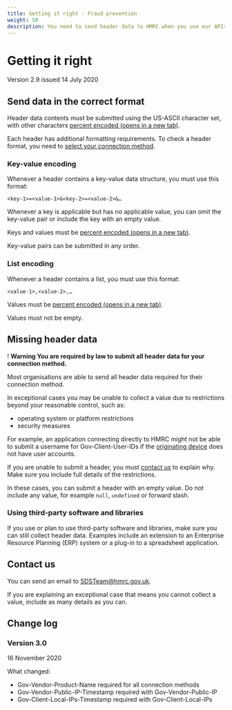 ```yaml
---
title: Getting it right - Fraud prevention
weight: 50
description: You need to send header data to HMRC when you use our APIs. Check the fraud prevention specification. Check the formatting requirements and how to contact us about missing data.
---
```


# Getting it right

Version 2.9 issued 14 July 2020

## Send data in the correct format

Header data contents must be submitted using the US-ASCII character set, with other characters <a href="https://tools.ietf.org/html/rfc3986#section-2.1" target="_blank" rel="noopener noreferrer" onclick="ga('send', 'event', 'On Page Navigation', 'Send data in the correct format', 'Percent encoded 1');"> percent encoded (opens in a new tab)</a>.

Each header has additional formatting requirements. To check a header format, you need to <a href="../connection-method/" onclick="ga('send', 'event', 'On Page Navigation', 'Connection Method', 'Select your connection method');">select your connection method</a>.


### Key-value encoding

Whenever a header contains a key-value data structure, you must use this format:

<code>&lt;key-1&gt;=&lt;value-1&gt;&amp;&lt;key-2&gt;=&lt;value-2&gt;&amp;&hellip;</code>

Whenever a key is applicable but has no applicable value, you can omit the key-value pair or include the key with an empty value.

Keys and values must be <a href="https://tools.ietf.org/html/rfc3986#section-2.1" target="_blank" rel="noopener noreferrer" onclick="ga('send', 'event', 'On Page Navigation', 'Key-value encoding', 'Percent encoded 2');"> percent encoded (opens in a new tab)</a>.

Key-value pairs can be submitted in any order.


### List encoding

Whenever a header contains a list, you must use this format:

<code>&lt;value-1&gt;,&lt;value-2&gt;,&hellip;</code>

Values must be <a href="https://tools.ietf.org/html/rfc3986#section-2.1" target="_blank" rel="noopener noreferrer" onclick="ga('send', 'event', 'On Page Navigation', 'List encoding', 'Percent encoded 3');"> percent encoded (opens in a new tab)</a>.

Values must not be empty.


## Missing header data

<div class="govuk-warning-text">
  <span class="govuk-warning-text__icon" aria-hidden="true">!</span>
  <strong class="govuk-warning-text__text">
    <span class="govuk-warning-text__assistive">Warning</span>
    You are required by law to submit all header data for your connection method.
  </strong>
</div>

Most organisations are able to send all header data required for their connection method.

In exceptional cases you may be unable to collect a value due to restrictions beyond your reasonable control, such as:

* operating system or platform restrictions
* security measures

For example, an application connecting directly to HMRC might not be able to submit a username for Gov-Client-User-IDs if the <a href="../connection-method/#originating-device" onclick="ga('send', 'event', 'On Page Navigation', 'Missing header data', 'Originating device');">originating device</a> does not have user accounts.

<div class="govuk-inset-text">
If you are unable to submit a header, you must <a href="#contact-us" onclick="ga('send', 'event', 'On Page Navigation', 'Missing header data', 'Contact us');">contact us</a> to explain why. Make sure you include full details of the restrictions.
</div>

In these cases, you can submit a header with an empty value. Do not include any value, for example <code>null</code>, <code>undefined</code> or forward slash.

### Using third-party software and libraries

If you use or plan to use third-party software and libraries, make sure you can still collect header data. Examples include an extension to an Enterprise Resource Planning (ERP) system or a plug-in to a spreadsheet application.


## Contact us

You can send an email to <a href="mailto:SDSTeam@hmrc.gov.uk" onclick="ga('send', 'event', 'On Page Navigation', 'Contact us', 'SDST');">SDSTeam@hmrc.gov.uk</a>.

If you are explaining an exceptional case that means you cannot collect a value, include as many details as you can.

## Change log

### Version 3.0

16 November 2020

What changed:

* Gov-Vendor-Product-Name required for all connection methods
* Gov-Vendor-Public-IP-Timestamp required with Gov-Vendor-Public-IP
* Gov-Client-Local-IPs-Timestamp required with Gov-Client-Local-IPs